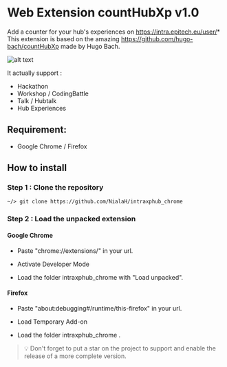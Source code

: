 # Web Extension countHubXp v1.0

Add a counter for your hub's experiences on https://intra.epitech.eu/user/*
This extension is based on the amazing https://github.com/hugo-bach/countHubXp made by Hugo Bach.

![alt text](https://nsa40.casimages.com/img/2021/02/22//210222040503169949.jpg)

It actually support :

- Hackathon
- Workshop / CodingBattle
- Talk / Hubtalk
- Hub Experiences

## Requirement:

- Google Chrome / Firefox

## How to install

### Step 1 : Clone the repository

```
~/> git clone https://github.com/NialaH/intraxphub_chrome
```

### Step 2 : Load the unpacked extension

#### Google Chrome

- Paste "chrome://extensions/" in your url.

- Activate Developer Mode

- Load the folder intraxphub_chrome with "Load unpacked".

#### Firefox

- Paste "about:debugging#/runtime/this-firefox" in your url.

- Load Temporary Add-on

- Load the folder intraxphub_chrome .

> :bulb: Don't forget to put a star on the project to support and enable the release of a more complete version.
